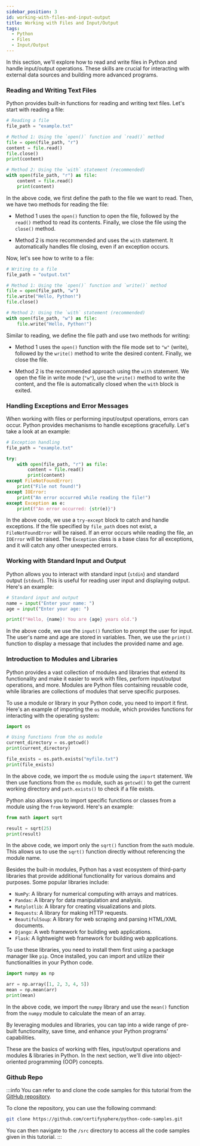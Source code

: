 ```yaml
---
sidebar_position: 3
id: working-with-files-and-input-output
title: Working with Files and Input/Output
tags:
  - Python
  - Files
  - Input/Output
---
```


In this section, we'll explore how to read and write files in Python and handle input/output operations. These skills are crucial for interacting with external data sources and building more advanced programs.

### Reading and Writing Text Files

Python provides built-in functions for reading and writing text files. Let's start with reading a file:

```python
# Reading a file
file_path = "example.txt"

# Method 1: Using the `open()` function and `read()` method
file = open(file_path, "r")
content = file.read()
file.close()
print(content)

# Method 2: Using the `with` statement (recommended)
with open(file_path, "r") as file:
    content = file.read()
    print(content)
```

In the above code, we first define the path to the file we want to read. Then, we have two methods for reading the file:

- Method 1 uses the `open()` function to open the file, followed by the `read()` method to read its contents. Finally, we close the file using the `close()` method.

- Method 2 is more recommended and uses the `with` statement. It automatically handles file closing, even if an exception occurs.

Now, let's see how to write to a file:

```python
# Writing to a file
file_path = "output.txt"

# Method 1: Using the `open()` function and `write()` method
file = open(file_path, "w")
file.write("Hello, Python!")
file.close()

# Method 2: Using the `with` statement (recommended)
with open(file_path, "w") as file:
    file.write("Hello, Python!")
```

Similar to reading, we define the file path and use two methods for writing:

- Method 1 uses the `open()` function with the file mode set to `"w"` (write), followed by the `write()` method to write the desired content. Finally, we close the file.

- Method 2 is the recommended approach using the `with` statement. We open the file in write mode (`"w"`), use the `write()` method to write the content, and the file is automatically closed when the `with` block is exited.

### Handling Exceptions and Error Messages

When working with files or performing input/output operations, errors can occur. Python provides mechanisms to handle exceptions gracefully. Let's take a look at an example:

```python
# Exception handling
file_path = "example.txt"

try:
    with open(file_path, "r") as file:
        content = file.read()
        print(content)
except FileNotFoundError:
    print("File not found!")
except IOError:
    print("An error occurred while reading the file!")
except Exception as e:
    print(f"An error occurred: {str(e)}")
```

In the above code, we use a `try-except` block to catch and handle exceptions. If the file specified by `file_path` does not exist, a `FileNotFoundError` will be raised. If an error occurs while reading the file, an `IOError` will be raised. The `Exception` class is a base class for all exceptions, and it will catch any other unexpected errors.

### Working with Standard Input and Output

Python allows you to interact with standard input (`stdin`) and standard output (`stdout`). This is useful for reading user input and displaying output. Here's an example:

```python
# Standard input and output
name = input("Enter your name: ")
age = input("Enter your age: ")

print(f"Hello, {name}! You are {age} years old.")
```

In the above code, we use the `input()` function to prompt the user for input. The user's name and age are stored in variables. Then, we use the `print()` function to display a message that includes the provided name and age.

### Introduction to Modules and Libraries

Python provides a vast collection of modules and libraries that extend its functionality and make it easier to work with files, perform input/output operations, and more. Modules are Python files containing reusable code, while libraries are collections of modules that serve specific purposes.

To use a module or library in your Python code, you need to import it first. Here's an example of importing the `os` module, which provides functions for interacting with the operating system:

```python
import os

# Using functions from the os module
current_directory = os.getcwd()
print(current_directory)

file_exists = os.path.exists("myfile.txt")
print(file_exists)
```

In the above code, we import the `os` module using the `import` statement. We then use functions from the `os` module, such as `getcwd()` to get the current working directory and `path.exists()` to check if a file exists.

Python also allows you to import specific functions or classes from a module using the `from` keyword. Here's an example:

```python
from math import sqrt

result = sqrt(25)
print(result)
```

In the above code, we import only the `sqrt()` function from the `math` module. This allows us to use the `sqrt()` function directly without referencing the module name.

Besides the built-in modules, Python has a vast ecosystem of third-party libraries that provide additional functionality for various domains and purposes. Some popular libraries include:

- `NumPy`: A library for numerical computing with arrays and matrices.
- `Pandas`: A library for data manipulation and analysis.
- `Matplotlib`: A library for creating visualizations and plots.
- `Requests`: A library for making HTTP requests.
- `BeautifulSoup`: A library for web scraping and parsing HTML/XML documents.
- `Django`: A web framework for building web applications.
- `Flask`: A lightweight web framework for building web applications.

To use these libraries, you need to install them first using a package manager like `pip`. Once installed, you can import and utilize their functionalities in your Python code.

```python
import numpy as np

arr = np.array([1, 2, 3, 4, 5])
mean = np.mean(arr)
print(mean)
```

In the above code, we import the `numpy` library and use the `mean()` function from the `numpy` module to calculate the mean of an array.

By leveraging modules and libraries, you can tap into a wide range of pre-built functionality, save time, and enhance your Python programs' capabilities.

These are the basics of working with files, input/output operations and modules & libraries in Python. In the next section, we'll dive into object-oriented programming (OOP) concepts.

### Github Repo
:::info
  You can refer to and clone the code samples for this tutorial from the [GitHub repository](https://github.com/certifysphere/python-code-samples).

  To clone the repository, you can use the following command:

  ```bash
  git clone https://github.com/certifysphere/python-code-samples.git
  ```

  You can then navigate to the `/src` directory to access all the code samples given in this tutorial. 
:::